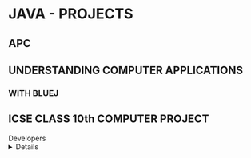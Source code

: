 # JAVA - PROJECTS
## APC
## UNDERSTANDING COMPUTER APPLICATIONS
### WITH BLUEJ
## ICSE CLASS 10th COMPUTER PROJECT
<summary>Developers</summary>
<details>
  - Vijay Kumar Panday
![Computer-Java-Project](https://telegra.ph/file/57c67f575eb0f1198e5a4.jpg)
